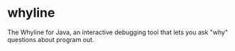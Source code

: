 # whyline
The Whyline for Java, an interactive debugging tool that lets you ask "why" questions about program out.
